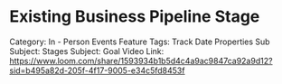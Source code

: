 # Existing Business Pipeline Stage

Category: In - Person Events
Feature Tags: Track Date Properties
Sub Subject: Stages
Subject: Goal
Video Link: https://www.loom.com/share/1593934b1b5d4c4a9ac9847ca92a9d12?sid=b495a82d-205f-4f17-9005-e34c5fd8453f